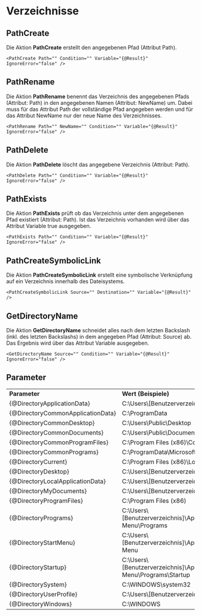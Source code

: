 # Verzeichnisse
PathCreate
----------

Die Aktion **PathCreate** erstellt den angegebenen Pfad (Attribut Path).

```text-x-trilium-auto
<PathCreate Path="" Condition="" Variable="{@Result}" IgnoreError="false" />
```

PathRename
----------

Die Aktion **PathRename** benennt das Verzeichnis des angegebenen Pfads (Attribut: Path) in den angegebenen Namen (Attribut: NewName) um. Dabei muss für das Attribut Path der vollständige Pfad angegeben werden und für das Attribut NewName nur der neue Name des Verzeichnisses.

```text-x-trilium-auto
<PathRename Path="" NewName="" Condition="" Variable="{@Result}" IgnoreError="false" />
```

PathDelete
----------

Die Aktion **PathDelete** löscht das angegebene Verzeichnis (Attribut: Path).

```text-xml
<PathDelete Path="" Condition="" Variable="{@Result}" IgnoreError="false" />
```

PathExists
----------

Die Aktion **PathExists** prüft ob das Verzeichnis unter dem angegebenen Pfad existiert (Attribut: Path). Ist das Verzeichnis vorhanden wird über das Attribut Variable true ausgegeben.

```text-x-trilium-auto
<PathExists Path="" Condition="" Variable="{@Result}" IgnoreError="false" />
```

PathCreateSymbolicLink
----------------------

Die Aktion **PathCreateSymbolicLink** erstellt eine symbolische Verknüpfung auf ein Verzeichnis innerhalb des Dateisystems.

```text-x-trilium-auto
<PathCreateSymbolicLink Source="" Destination="" Variable="{@Result}" />
```

GetDirectoryName
----------------

Die Aktion **GetDirectoryName** schneidet alles nach dem letzten Backslash (inkl. des letzten Backslashs) in dem angegeben Pfad (Attribut: Source) ab. Das Ergebnis wird über das Attribut Variable ausgegeben.

```text-x-trilium-auto
<GetDirectoryName Source="" Condition="" Variable="{@Result}" IgnoreError="false" />
```

Parameter
---------

|     |     |
| --- | --- |
| **Parameter** | **Wert (Beispiele)** |
| {@DirectoryApplicationData} | C:\\Users\\\[Benutzerverzeichnis\]\\AppData\\Roaming |
| {@DirectoryCommonApplicationData} | C:\\ProgramData |
| {@DirectoryCommonDesktop} | C:\\Users\\Public\\Desktop |
| {@DirectoryCommonDocuments} | C:\\Users\\Public\\Documents |
| {@DirectoryCommonProgramFiles} | C:\\Program Files (x86)\\Common Files |
| {@DirectoryCommonPrograms} | C:\\ProgramData\\Microsoft\\Windows\\Start Menu\\Programs |
| {@DirectoryCurrent} | C:\\Program Files (x86)\\LogiSoft Batchpad |
| {@DirectoryDesktop} | C:\\Users\\\[Benutzerverzeichnis\]\\Desktop |
| {@DirectoryLocalApplicationData} | C:\\Users\\\[Benutzerverzeichnis\]\\AppData\\Local |
| {@DirectoryMyDocuments} | C:\\Users\\\[Benutzerverzeichnis\]\\Documents |
| {@DirectoryProgramFiles} | C:\\Program Files (x86) |
| {@DirectoryPrograms} | C:\\Users\\\[Benutzerverzeichnis\]\\AppData\\Roaming\\Microsoft\\Windows\\Start Menu\\Programs |
| {@DirectoryStartMenu} | C:\\Users\\\[Benutzerverzeichnis\]\\AppData\\Roaming\\Microsoft\\Windows\\Start Menu |
| {@DirectoryStartup} | C:\\Users\\\[Benutzerverzeichnis\]\\AppData\\Roaming\\Microsoft\\Windows\\Start Menu\\Programs\\Startup |
| {@DirectorySystem} | C:\\WINDOWS\\system32 |
| {@DirectoryUserProfile} | C:\\Users\\\[Benutzerverzeichnis\] |
| {@DirectoryWindows} | C:\\WINDOWS |